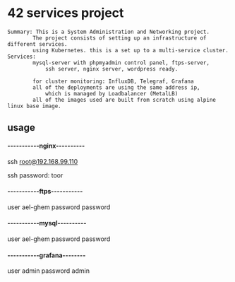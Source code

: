 # 42 services project
    Summary: This is a System Administration and Networking project.
            The project consists of setting up an infrastructure of different services.
            using Kubernetes. this is a set up to a multi-service cluster.
    Services:
            mysql-server with phpmyadmin control panel, ftps-server,
                ssh server, nginx server, wordpress ready.
        
            for cluster monitoring: InfluxDB, Telegraf, Grafana
            all of the deployments are using the same address ip,
                which is managed by Loadbalancer (MetalLB)
            all of the images used are built from scratch using alpine linux base image.
## usage

####   -----------nginx----------
ssh	root@192.168.99.110

ssh password:	toor

####   -----------ftps-----------
user   	ael-ghem
password	password

####   -----------mysql----------
user   	ael-ghem
password	password

####   -----------grafana--------
user		admin
password	admin
